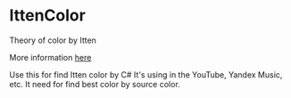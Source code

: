 # IttenColor
Theory of color by Itten

More information [here](http://www.huevaluechroma.com/113.php)

Use this for find Itten color by C#
It's using in the YouTube, Yandex Music, etc.
It need for find best color by source color. 
